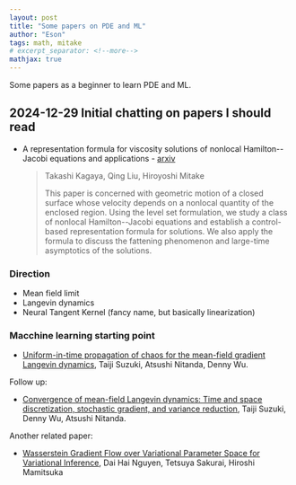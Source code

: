 ```yaml
---
layout: post
title: "Some papers on PDE and ML"
author: "Eson"
tags: math, mitake
# excerpt_separator: <!--more-->
mathjax: true
---
```


Some papers as a beginner to learn PDE and ML.



## 2024-12-29 Initial chatting on papers I should read

- A representation formula for viscosity solutions of nonlocal Hamilton--Jacobi equations and applications - [arxiv](https://arxiv.org/abs/2310.00925)
  
    > Takashi Kagaya, Qing Liu, Hiroyoshi Mitake
    > 
    > This paper is concerned with geometric motion of a closed surface whose velocity depends on a nonlocal quantity of the enclosed region. Using the level set formulation, we study a class of nonlocal Hamilton--Jacobi equations and establish a control-based representation formula for solutions. We also apply the formula to discuss the fattening phenomenon and large-time asymptotics of the solutions.

### Direction
- Mean field limit
- Langevin dynamics
- Neural Tangent Kernel (fancy name, but basically linearization)

### Macchine learning starting point

- [Uniform-in-time propagation of chaos for the mean-field gradient Langevin dynamics](https://openreview.net/forum?id=_JScUk9TBUn), Taiji Suzuki, Atsushi Nitanda, Denny Wu.

Follow up: 

- [Convergence of mean-field Langevin dynamics: Time and space discretization, stochastic gradient, and variance reduction](https://openreview.net/pdf?id=9STYRIVx6u), Taiji Suzuki, Denny Wu, Atsushi Nitanda.

Another related paper:

- [Wasserstein Gradient Flow over Variational Parameter Space for Variational Inference](https://paperswithcode.com/paper/wasserstein-gradient-flow-over-variational), Dai Hai Nguyen, Tetsuya Sakurai, Hiroshi Mamitsuka 

